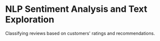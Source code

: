 # NLP Sentiment Analysis and Text Exploration
Classifying reviews based on customers' ratings and recommendations. 
